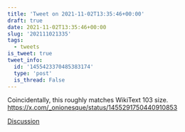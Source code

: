 ```yaml
---
title: 'Tweet on 2021-11-02T13:35:46+00:00'
draft: true
date: 2021-11-02T13:35:46+00:00
slug: '202111021335'
tags:
  - tweets
is_tweet: true
tweet_info:
  id: '1455423370485383174'
  type: 'post'
  is_thread: False
---
```




Coincidentally, this roughly matches WikiText 103 size. <https://x.com/_onionesque/status/1455291750440910853>

[Discussion](https://x.com/sytelus/status/1455423370485383174)
